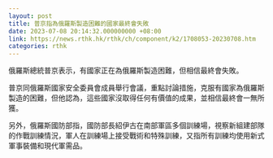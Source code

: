```yaml
---
layout: post
title: 普京指為俄羅斯製造困難的國家最終會失敗
date: 2023-07-08 20:14:32.000000000 +08:00
link: https://news.rthk.hk/rthk/ch/component/k2/1708053-20230708.htm
categories: rthk
---
```


俄羅斯總統普京表示，有國家正在為俄羅斯製造困難，但相信最終會失敗。

普京同俄羅斯國家安全委員會成員舉行會議，重點討論措施，克服有國家為俄羅斯製造的困難，但他認為，這些國家沒取得任何有價值的成果，並相信最終會一無所獲。 

另外，俄羅斯國防部指，國防部長紹伊古在南部軍區多個訓練場，視察新組建部隊的作戰訓練情況，軍人在訓練場上接受戰術和特殊訓練，又指所有訓練均使用新式軍事裝備和現代軍需品。
